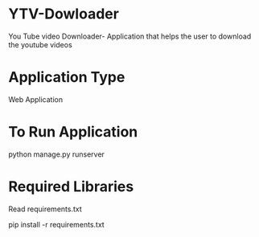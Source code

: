 # YTV-Dowloader
You Tube video Downloader- Application that helps the user to download the youtube videos
# Application Type
  Web Application
# To Run Application
   python manage.py runserver
# Required Libraries
   Read requirements.txt
   
   pip install -r requirements.txt
